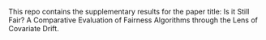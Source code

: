 This repo contains the supplementary results for the paper title: Is it Still Fair? A Comparative Evaluation of Fairness Algorithms
through the Lens of Covariate Drift. 
